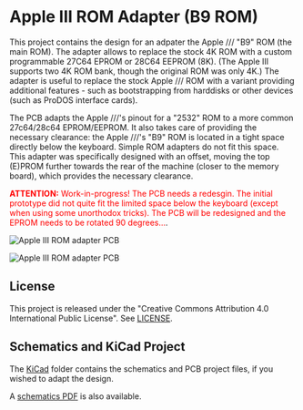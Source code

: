 # Apple III ROM Adapter (B9 ROM)
This project contains the design for an adpater the Apple /// "B9" ROM (the main ROM).
The adapter allows to replace the stock 4K ROM with a custom programmable 27C64 EPROM or 28C64 EEPROM (8K).
(The Apple III supports two 4K ROM bank, though the original ROM was only 4K.)
The adapter is useful to replace the stock Apple /// ROM with a variant providing additional features - such as bootstrapping from
harddisks or other devices (such as ProDOS interface cards).

The PCB adapts the Apple ///'s pinout for a "2532" ROM to a more common 27c64/28c64 EPROM/EEPROM.
It also takes care of providing the necessary clearance: the Apple ///'s "B9" ROM is located in a tight space directly below the keyboard. Simple ROM adapters do not fit this space. This adapter was specifically designed with an offset, moving the top (E)PROM further towards the rear of the machine (closer to the memory board), which provides the necessary clearance.

<font color="red">**ATTENTION:** Work-in-progress! The PCB needs a redesgin. The initial prototype did not quite fit the limited space below the keyboard (except when using some unorthodox tricks). The PCB will be redesigned and the EPROM needs to be rotated 90 degrees...</font>.

![Apple III ROM adapter PCB](Images/Apple_III_ROM_Adapter-1.png)

![Apple III ROM adapter PCB](Images/Apple_III_ROM_Adapter-2.png)

## License
This project is released under the "Creative Commons Attribution 4.0 International Public License". See [LICENSE](LICENSE).

## Schematics and KiCad Project
The [KiCad](KiCad/) folder contains the schematics and PCB project files, if you wished to adapt the design.

A [schematics PDF](KiCad/Apple_III_ROM_Adapter-Schematics.pdf) is also available.

